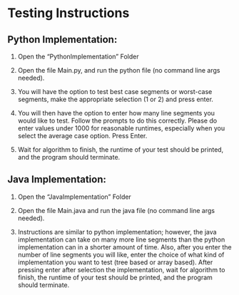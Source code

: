 # Testing Instructions

## Python Implementation:
1. Open the “PythonImplementation” Folder

2. Open the file Main.py, and run the python file (no command line args needed).

3. You will have the option to test best case segments or worst-case segments, make the
appropriate selection (1 or 2) and press enter.

4. You will then have the option to enter how many line segments you would like to test. Follow
the prompts to do this correctly. Please do enter values under 1000 for reasonable runtimes,
especially when you select the average case option. Press Enter.

5. Wait for algorithm to finish, the runtime of your test should be printed, and the program should
terminate.


## Java Implementation:
1. Open the “JavaImplementation” Folder

2. Open the file Main.java and run the java file (no command line args needed).

3. Instructions are similar to python implementation; however, the java implementation can take on many more line segments than the python implementation can in a shorter amount of time. Also, after you enter the number of line segments you will like, enter the choice of what kind of implementation you want to test (tree based or array based). After pressing enter after selection the implementation, wait for algorithm to finish, the runtime of your test should be printed, and the program should terminate.

